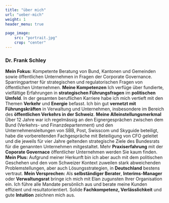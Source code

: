 ```yaml
---
title: "über mich"
url: "ueber-mich"
weight: 1
header_menu: true

page_image:
    src: "portrait.jpg"
    crop: "center"
---
```

### Dr. Frank Schley
**Mein Fokus:**
Kompetente Beratung von Bund, Kantonen und Gemeinden sowie öffentlichen Unternehmen in Fragen der Corporate Governance. Sparringpartner für strategischen und regulatorischen Fragen von öffentlichen Unternehmen. 
**Meine Kompetenzen**
Ich verfüge über fundierte, vielfältige Erfahrungen in **strategischen Führungsfragen** im **politischen Umfeld**. In der gesamten beruflichen Karriere habe ich mich vertieft mit den Themen **Verkehr** und **Energie** befasst. Ich bin gut **vernetzt mit Führungskräften** in Verwaltung und Unternehmen, insbesondere im Bereich des **öffentlichen Verkehrs in der Schweiz**. 
**Meine Alleinstellungsmerkmal**
Über 12 Jahre war ich regelmässig an den Eignergesprächen zwischen dem Bund (Verkehrs- und Finanzdepartenment) und den Unternehmensleitungen von SBB, Post, Swisscom und Skyguide beteiligt, habe die vorbereitenden Fachgespräche mit Beteiligung von CFO geleitet und die jeweils für vier Jahre geltenden strategische Ziele des Bundesrats für die genannten Unternehmen mitgestaltet. Mehr **Praxiserfahrung** mit der **Coporate Governace** öffentlicher Unternehmen werden Sie kaum finden.
**Mein Plus:**
Aufgrund meiner Herkunft bin ich aber auch mit dem politischen Geschehen und den vom Schweizer Kontext zuweilen stark abweichenden Problemstellungen, aber auch Lösungsstrategien, in **Deutschland** bestens vertraut.
**Mein Versprechen:**
Als **selbständiger Berater**, **Interims-Manager** oder **Verwaltungsrat** bringe ich mich mit Elan zugunsten Ihrer Organisation ein. Ich führe alle Mandate persönlich aus und berate meine Kunden effizient und resultatorientiert. Solide **Fachkompetenz, Verlässlichkeit** und gute **Intuition** zeichnen mich aus.

